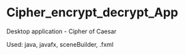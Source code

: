 # Cipher_encrypt_decrypt_App

Desktop application - Cipher of Сaesar

Used: java, javafx, sceneBuilder, .fxml
